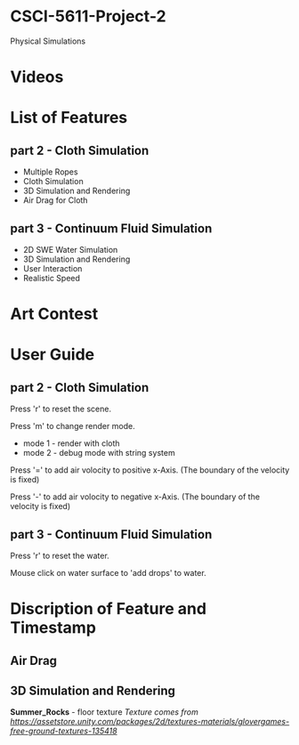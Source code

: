 # CSCI-5611-Project-2
Physical Simulations

# Videos



# List of Features
## part 2 - Cloth Simulation
* Multiple Ropes
* Cloth Simulation
* 3D Simulation and Rendering
* Air Drag for Cloth

## part 3 - Continuum Fluid Simulation
* 2D SWE Water Simulation
* 3D Simulation and Rendering
* User Interaction
* Realistic Speed

# Art Contest



# User Guide
## part 2 - Cloth Simulation
Press 'r' to reset the scene.

Press 'm' to change render mode.
* mode 1 - render with cloth
* mode 2 - debug mode with string system

Press '=' to add air volocity to positive x-Axis. (The boundary of the velocity is fixed)

Press '-' to add air volocity to negative x-Axis. (The boundary of the velocity is fixed)

## part 3 - Continuum Fluid Simulation

Press 'r' to reset the water.

Mouse click on water surface to 'add drops' to water.

# Discription of Feature and Timestamp


## Air Drag


## 3D Simulation and Rendering



**Summer_Rocks** - floor texture
*Texture comes from https://assetstore.unity.com/packages/2d/textures-materials/glovergames-free-ground-textures-135418*
